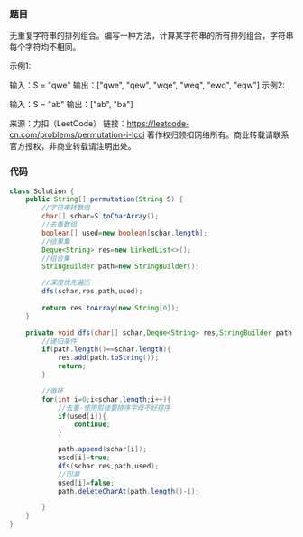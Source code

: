 ### 题目

无重复字符串的排列组合。编写一种方法，计算某字符串的所有排列组合，字符串每个字符均不相同。

示例1:

 输入：S = "qwe"
 输出：["qwe", "qew", "wqe", "weq", "ewq", "eqw"]
示例2:

 输入：S = "ab"
 输出：["ab", "ba"]

来源：力扣（LeetCode）
链接：https://leetcode-cn.com/problems/permutation-i-lcci
著作权归领扣网络所有。商业转载请联系官方授权，非商业转载请注明出处。

### 代码

```java
class Solution {
    public String[] permutation(String S) {
        //字符串转数组
        char[] schar=S.toCharArray();
        //去重数组
        boolean[] used=new boolean[schar.length];
        //结果集
        Deque<String> res=new LinkedList<>();
        //组合集
        StringBuilder path=new StringBuilder();

        //深度优先遍历
        dfs(schar,res,path,used);
        
        return res.toArray(new String[0]);
    }

    private void dfs(char[] schar,Deque<String> res,StringBuilder path,boolean[] used){
        //递归条件
        if(path.length()==schar.length){
            res.add(path.toString());
            return; 
        }

        //循环
        for(int i=0;i<schar.length;i++){
            //去重-使用剪枝要排序字母不好排序
            if(used[i]){
                continue;
            }

            path.append(schar[i]);
            used[i]=true;
            dfs(schar,res,path,used);
            //回溯
            used[i]=false;
            path.deleteCharAt(path.length()-1);

        }
    }
}
```

